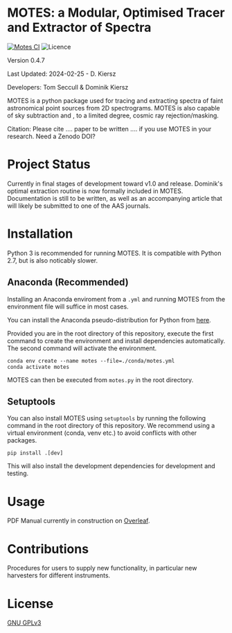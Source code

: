# MOTES: a Modular, Optimised Tracer and Extractor of Spectra 

[![Motes CI](https://github.com/tseccull/motes/actions/workflows/motes.yml/badge.svg)](https://github.com/tseccull/motes/actions/workflows/motes-cicd.yml)
![Licence](https://img.shields.io/github/license/tseccull/motes)

Version 0.4.7

Last Updated: 2024-02-25 - D. Kiersz

Developers: Tom Seccull & Dominik Kiersz

MOTES is a python package used for tracing and extracting spectra of faint 
astronomical point sources from 2D spectrograms. MOTES is also capable of sky 
subtraction and , to a limited degree, cosmic ray rejection/masking. 

Citation: Please cite .... paper to be written .... if you use MOTES in your 
research. Need a Zenodo DOI?

# Project Status
Currently in final stages of development toward v1.0 and release. Dominik's 
optimal extraction routine is now formally included in MOTES. Documentation is 
still to be written, as well as an accompanying article that will likely be 
submitted to one of the AAS journals.

# Installation
Python 3 is recommended for running MOTES. It is compatible with Python 2.7, but is also noticably slower.


## Anaconda (Recommended)

Installing an Anaconda enviroment from a `.yml` and running MOTES from the environment file will suffice in most cases. 

You can install the Anaconda pseudo-distribution for Python from [here](https://www.anaconda.com/).

Provided you are in the root directory of this repository, execute the first command to create the environment and install dependencies automatically. The second command will activate the environment.

```shell
conda env create --name motes --file=./conda/motes.yml
conda activate motes
```

MOTES can then be executed from `motes.py` in the root directory.

## Setuptools

You can also install MOTES using `setuptools` by running the following command in the root directory of this repository. We recommend using a virtual environment (conda, venv etc.) to avoid conflicts with other packages.

```shell
pip install .[dev]
```

This will also install the development dependencies for development and testing.

# Usage

PDF Manual currently in construction on [Overleaf](https://www.overleaf.com/project/604614a9482e712b1ea2fbbd). 

# Contributions
Procedures for users to supply new functionality, in particular new harvesters 
for different instruments.

# License
[GNU GPLv3](https://www.gnu.org/licenses/gpl-3.0.en.html) 
